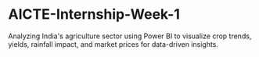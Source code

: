 # AICTE-Internship-Week-1
Analyzing India's agriculture sector using Power BI to visualize crop trends, yields, rainfall impact, and market prices for data-driven insights.
